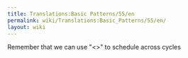 ```yaml
---
title: Translations:Basic Patterns/55/en
permalink: wiki/Translations:Basic_Patterns/55/en/
layout: wiki
---
```


Remember that we can use "\<\>" to schedule across cycles
